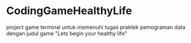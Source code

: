 # CodingGameHealthyLife
project game terminal untuk memenuhi tugas praktek pemograman data dengan judul game "Lets begin your healthy life"
